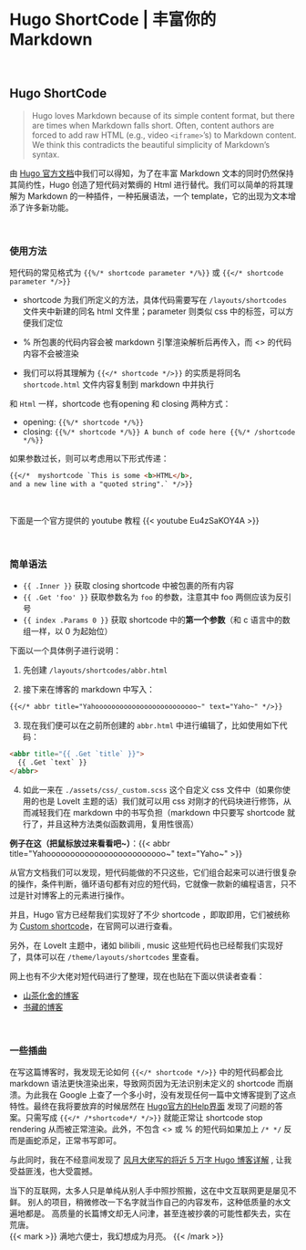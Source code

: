 # Hugo ShortCode | 丰富你的 Markdown


<!--more-->
<br>

## Hugo ShortCode

> Hugo loves Markdown because of its simple content format, but there are times  when Markdown falls short. Often, content authors are forced to add raw HTML  (e.g., video `<iframe>`’s) to Markdown content. We think this contradicts the beautiful simplicity of Markdown’s syntax.

由 [Hugo 官方文档](https://gohugo.io/content-management/shortcodes/)中我们可以得知，为了在丰富 Markdown 文本的同时仍然保持其简约性，Hugo 创造了短代码对繁缛的 Html 进行替代。我们可以简单的将其理解为 Markdown 的一种插件，一种拓展语法，一个 template，它的出现为文本增添了许多新功能。

<br>

### 使用方法

短代码的常见格式为 `{{%/* shortcode parameter */%}}` 或 `{{</* shortcode parameter */>}}`

- shortcode 为我们所定义的方法，具体代码需要写在 `/layouts/shortcodes` 文件夹中新建的同名 html 文件里；parameter 则类似 css 中的标签，可以方便我们定位

- % 所包裹的代码内容会被 markdown 引擎渲染解析后再传入，而 <> 的代码内容不会被渲染
- 我们可以将其理解为 `{{</* shortcode */>}}` 的实质是将同名 `shortcode.html` 文件内容复制到 markdown 中并执行

和 `Html` 一样，shortcode 也有opening 和 closing 两种方式：

- opening: `{{%/* shortcode */%}}`
- closing: `{{%/* shortcode */%}} A bunch of code here {{%/* /shortcode */%}}`

如果参数过长，则可以考虑用以下形式传递：

```markdown
{{</*  myshortcode `This is some <b>HTML</b>,
and a new line with a "quoted string".` */>}}
```

<br>

下面是一个官方提供的 youtube 教程
{{< youtube Eu4zSaKOY4A >}}

<br>

### 简单语法

- `{{ .Inner }}` 获取 closing shortcode 中被包裹的所有内容
- `{{ .Get 'foo' }}` 获取参数名为 `foo` 的参数，注意其中 foo 两侧应该为反引号
- `{{ index .Params 0 }}` 获取 shortcode 中的**第一个参数**（和 c 语言中的数组一样，以 0 为起始位）

下面以一个具体例子进行说明：

1. 先创建 `/layouts/shortcodes/abbr.html`


2. 接下来在博客的 markdown 中写入：

```markdown
{{</* abbr title="Yahooooooooooooooooooooooooo~" text="Yaho~" */>}}
```

3. 现在我们便可以在之前所创建的 `abbr.html` 中进行编辑了，比如使用如下代码：

```html
<abbr title="{{ .Get `title` }}">
  {{ .Get `text` }}
</abbr>
```

4. 如此一来在 `./assets/css/_custom.scss` 这个自定义 css 文件中（如果你使用的也是 LoveIt 主题的话）我们就可以用 css 对刚才的代码块进行修饰，从而减轻我们在 markdown 中的书写负担（markdown 中只要写 shortcode 就行了，并且这种方法类似函数调用，复用性很高）

**例子在这（把鼠标放过来看看吧~）**：{{< abbr title="Yahooooooooooooooooooooooooo~" text="Yaho~" >}}

从官方文档我们可以发现，短代码能做的不只这些，它们组合起来可以进行很复杂的操作，条件判断，循环语句都有对应的短代码，它就像一款新的编程语言，只不过是针对博客上的元素进行操作。

并且，Hugo 官方已经帮我们实现好了不少 shortcode ，即取即用，它们被统称为 [Custom shortcode](https://gohugo.io/templates/shortcode-templates/)，在官网可以进行查看。

另外，在 LoveIt 主题中，诸如 bilibili , music 这些短代码也已经帮我们实现好了，具体可以在 `/theme/layouts/shortcodes` 里查看。

网上也有不少大佬对短代码进行了整理，现在也贴在下面以供读者查看：
- [山茶化舍的博客](https://irithys.com/p/hugo-shortcode-list)
- [书藏的博客](https://shuzang.github.io/2019/hugo-blog-article-write)

<br>

### 一些插曲
在写这篇博客时，我发现无论如何 `{{</* shortcode */>}}` 中的短代码都会比 markdown 语法更快渲染出来，导致网页因为无法识别未定义的 shortcode 而崩溃。为此我在 Google 上查了一个多小时，没有发现任何一篇中文博客提到了这点特性。最终在我将要放弃的时候居然在 [Hugo官方的Help界面](https://discourse.gohugo.io/t/how-to-write-text-shortcodes-so-it-will-not-rendering-as-shortcodes-in-markdown/20203) 发现了问题的答案。只需写成 `{{</* /*shortcode*/ */>}}` 就能正常让 shortcode stop rendering 从而被正常渲染。此外，不包含 <> 或 % 的短代码如果加上 `/* */` 反而是画蛇添足，正常书写即可。

与此同时，我在不经意间发现了 [风月大佬写的将近 5 万字 Hugo 博客详解](https://kuang.netlify.app/blog/hugo.html) , 让我受益匪浅，也大受震撼。

当下的互联网，太多人只是单纯从别人手中照抄照搬，这在中文互联网更是屡见不鲜。
别人的项目，稍微修改一下名字就当作自己的内容发布，这种低质量的水文遍地都是。
高质量的长篇博文却无人问津，甚至连被抄袭的可能性都失去，实在荒唐。
<br>
{{< mark >}}
满地六便士，我幻想成为月亮。
{{< /mark >}}

